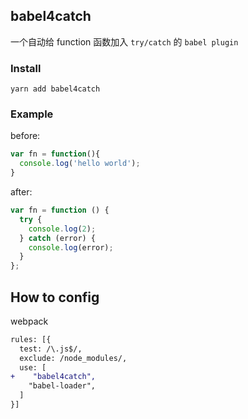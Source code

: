 ## babel4catch

一个自动给 function 函数加入 `try/catch` 的 `babel plugin`


### Install

```
yarn add babel4catch
```

### Example

before:
```js
var fn = function(){
  console.log('hello world');
}
```

after:
```js
var fn = function () {
  try {
    console.log(2);
  } catch (error) {
    console.log(error);
  }
};
```

## How to config
webpack
```diff
rules: [{
  test: /\.js$/,
  exclude: /node_modules/,
  use: [
+    "babel4catch",
    "babel-loader",
  ]
}]
```
